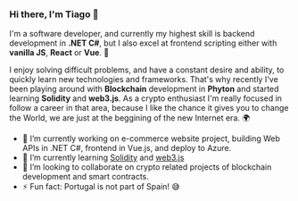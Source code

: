 ### Hi there, I'm Tiago 👋

I'm a software developer, and currently my highest skill is backend development in **.NET C#**, but I also excel at frontend scripting either with **vanilla JS**, **React** or **Vue**. 🔋

I enjoy solving difficult problems, and have a constant desire and ability, to quickly learn new technologies and frameworks. That's why recently I've been playing around with **Blockchain** development in **Phyton** and started learning **Solidity** and **web3.js**. As a crypto enthusiast I'm really focused in follow a career in that area, because I like the chance it gives you to change the World, we are just at the beggining of the new Internet era. 🌍


- 🔭 I’m currently working on e-commerce website project, building Web APIs in .NET C#, frontend in Vue.js, and deploy to Azure.
- 🌱 I’m currently learning [Solidity](https://docs.soliditylang.org/en/latest/) and [web3.js](https://web3js.readthedocs.io/en/v1.7.0/)
- 👯 I’m looking to collaborate on crypto related projects of blockchain development and smart contracts.
- ⚡ Fun fact: Portugal is not part of Spain! 😅
